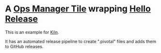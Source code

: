 # A [Ops Manager Tile](https://docs.pivotal.io/tiledev/2-10/index.html) wrapping [Hello Release](https://github.com/releen/hello-release)

This is an example for [Kiln](https://github.com/pivotal-cf/kiln).

It has an automated release pipeline to create ".pivotal" files and adds them to GitHub releases.
